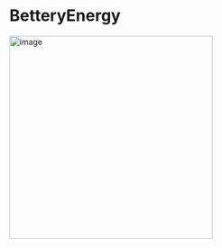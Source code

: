 # BetteryEnergy

<img width="360" alt="image" src="https://user-images.githubusercontent.com/49769190/214846789-ba0d9ccc-66e3-46cb-a14e-2b4d67f77be5.png">
